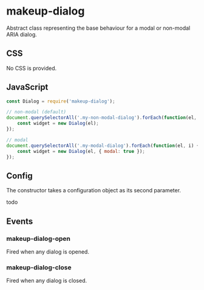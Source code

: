 # makeup-dialog

Abstract class representing the base behaviour for a modal or non-modal ARIA dialog.

## CSS

No CSS is provided.

## JavaScript

```js
const Dialog = require('makeup-dialog');

// non-modal (default)
document.querySelectorAll('.my-non-modal-dialog').forEach(function(el, i) {
    const widget = new Dialog(el);
});

// modal
document.querySelectorAll('.my-modal-dialog').forEach(function(el, i) {
    const widget = new Dialog(el, { modal: true });
});
```

## Config

The constructor takes a configuration object as its second parameter.

todo

## Events

### makeup-dialog-open

Fired when any dialog is opened.

### makeup-dialog-close

Fired when any dialog is closed.
